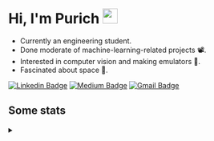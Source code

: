 <h1 align="left">Hi, I'm Purich
<img src="https://media.giphy.com/media/hvRJCLFzcasrR4ia7z/giphy.gif" width="30px"/></h1>

* Currently an engineering student.
* Done moderate of machine-learning-related projects :film_projector:.
* Interested in computer vision and making emulators :space_invader:.
* Fascinated about space :milky_way:.

[![Linkedin Badge](https://img.shields.io/badge/-Purich-blue?style=flat-square&logo=Linkedin&logoColor=white&link=https://www.linkedin.com/in/purich-siritip-16b3b3255/)](https://www.linkedin.com/in/purich-siritip-16b3b3255) [![Medium Badge](https://img.shields.io/badge/-@purich-gray?style=flat-square&labelColor=000000&logo=Medium&link=https://medium.com/@phuritsiritip)](https://medium.com/@phuritsiritip)
[![Gmail Badge](https://img.shields.io/badge/-mark.phurit@gmail.com-c14438?style=flat-square&logo=Gmail&logoColor=white&link=mailto:mark.phurit@gmail.com)](mailto:mark.phurit@gmail.com)

## Some stats

<details>
  <summary></summary>
  
  <!--START_SECTION:waka-->
**I'm an Early 🐤** 

```text
🌞 Morning                663 commits         █████████░░░░░░░░░░░░░░░░   36.19 % 
🌆 Daytime                563 commits         ████████░░░░░░░░░░░░░░░░░   30.73 % 
🌃 Evening                534 commits         ███████░░░░░░░░░░░░░░░░░░   29.15 % 
🌙 Night                  72 commits          █░░░░░░░░░░░░░░░░░░░░░░░░   03.93 % 
```


📊 **This Week I Spent My Time On** 

```text
💬 Programming Languages: 
HTML                     35 mins             ████████░░░░░░░░░░░░░░░░░   32.88 % 
JavaScript               34 mins             ████████░░░░░░░░░░░░░░░░░   31.82 % 
Java                     24 mins             ██████░░░░░░░░░░░░░░░░░░░   22.48 % 
Text                     12 mins             ███░░░░░░░░░░░░░░░░░░░░░░   11.03 % 
CSS                      1 min               ░░░░░░░░░░░░░░░░░░░░░░░░░   01.27 % 

🐱‍💻 Projects: 
task1                    1 hr                ██████████████░░░░░░░░░░░   55.96 % 
AdvComProject            36 mins             ████████░░░░░░░░░░░░░░░░░   33.27 % 
JSFlow                   5 mins              █░░░░░░░░░░░░░░░░░░░░░░░░   04.81 % 
Weather Animation        3 mins              █░░░░░░░░░░░░░░░░░░░░░░░░   03.02 % 
Lab08                    1 min               ░░░░░░░░░░░░░░░░░░░░░░░░░   01.16 % 
```


<!--END_SECTION:waka-->

  <!--START_SECTION:waka-simple-->

```text
From: 19 January 2023 - To: 04 December 2023

Total Time: 143 hrs 4 mins

Python         112 hrs 41 mins ███████████████████▓░░░░░   78.77 %
Java           14 hrs 19 mins  ██▓░░░░░░░░░░░░░░░░░░░░░░   10.01 %
GDScript3      4 hrs 25 mins   ▓░░░░░░░░░░░░░░░░░░░░░░░░   03.10 %
C++            1 hr 42 mins    ▒░░░░░░░░░░░░░░░░░░░░░░░░   01.20 %
TSQL           1 hr 22 mins    ▒░░░░░░░░░░░░░░░░░░░░░░░░   00.96 %
HTML           1 hr 2 mins     ▒░░░░░░░░░░░░░░░░░░░░░░░░   00.73 %
```

<!--END_SECTION:waka-simple-->

  <!--![Anurag's GitHub stats](https://github-readme-stats.vercel.app/api?username=vikimark&show_icons=true&theme=gruvbox_light)-->
  
</details>

<!--
**vikimark/vikimark** is a ✨ _special_ ✨ repository because its `README.md` (this file) appears on your GitHub profile.

Here are some ideas to get you started:

- 🔭 I’m currently working on ...
- 🌱 I’m currently learning ...
- 👯 I’m looking to collaborate on ...
- 🤔 I’m looking for help with ...
- 💬 Ask me about ...
- 📫 How to reach me: ...
- 😄 Pronouns: ...
- ⚡ Fun fact: ...
-->
